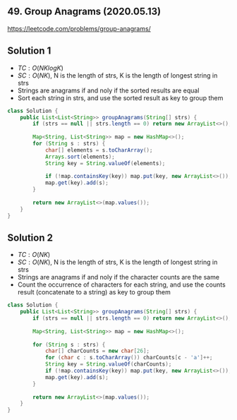 ## 49. Group Anagrams (2020.05.13)

https://leetcode.com/problems/group-anagrams/

## Solution 1

- $TC:O(NKlogK)$
- $SC:O(NK)$, N is the length of strs, K is the length of longest string in strs
- Strings are anagrams if and noly if the sorted results are equal
- Sort each string in strs, and use the sorted result as key to group them

```java
class Solution {
    public List<List<String>> groupAnagrams(String[] strs) {
        if (strs == null || strs.length == 0) return new ArrayList<>();
        
        Map<String, List<String>> map = new HashMap<>();
        for (String s : strs) {
            char[] elements = s.toCharArray();
            Arrays.sort(elements);
            String key = String.valueOf(elements);
            
            if (!map.containsKey(key)) map.put(key, new ArrayList<>());
            map.get(key).add(s);
        }
        
        return new ArrayList<>(map.values());
    }
}
```

## Solution 2

- $TC:O(NK)$
- $SC:O(NK)$, N is the length of strs, K is the length of longest string in strs
- Strings are anagrams if and noly if the character counts are the same
- Count the occurrence of characters for each string, and use the counts result (concatenate to a string) as key to group them

```java
class Solution {
    public List<List<String>> groupAnagrams(String[] strs) {
        if (strs == null || strs.length == 0) return new ArrayList<>();
        
        Map<String, List<String>> map = new HashMap<>();
        
        for (String s : strs) {
            char[] charCounts = new char[26];
            for (char c : s.toCharArray()) charCounts[c - 'a']++;
            String key = String.valueOf(charCounts);
            if (!map.containsKey(key)) map.put(key, new ArrayList<>());
            map.get(key).add(s);
        }
        
        return new ArrayList<>(map.values());
    }
}
```

